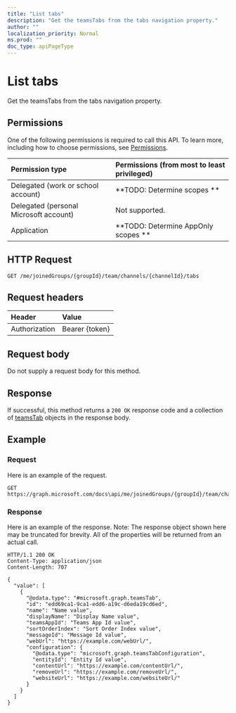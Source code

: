 ```yaml
---
title: "List tabs"
description: "Get the teamsTabs from the tabs navigation property."
author: ""
localization_priority: Normal
ms.prod: ""
doc_type: apiPageType
---
```


# List tabs

Get the teamsTabs from the tabs navigation property.

## Permissions
One of the following permissions is required to call this API. To learn more, including how to choose permissions, see [Permissions](/concepts/permissions-reference.md).

|Permission type|Permissions (from most to least privileged)|
|:---|:---|
|Delegated (work or school account)|**TODO: Determine scopes **|
|Delegated (personal Microsoft account)|Not supported.|
|Application|**TODO: Determine AppOnly scopes **|

## HTTP Request
<!-- {
  "blockType": "ignored"
}
-->
``` http
GET /me/joinedGroups/{groupId}/team/channels/{channelId}/tabs
```

## Request headers
|Header|Value|
|:---|:---|
|Authorization|Bearer {token}|

## Request body
Do not supply a request body for this method.

## Response
If successful, this method returns a `200 OK` response code and a collection of [teamsTab](../resources/teamstab.md) objects in the response body.

## Example

### Request
Here is an example of the request.
<!-- {
  "blockType": "request",
  "name": "get_teamstab"
}
-->
``` http
GET https://graph.microsoft.com/docs\api/me/joinedGroups/{groupId}/team/channels/{channelId}/tabs
```

### Response
Here is an example of the response. Note: The response object shown here may be truncated for brevity. All of the properties will be returned from an actual call.
<!-- {
  "blockType": "response",
  "truncated": true,
  "@odata.type": "collection(microsoft.graph.teamstab)"
}
-->
``` http
HTTP/1.1 200 OK
Content-Type: application/json
Content-Length: 707

{
  "value": [
    {
      "@odata.type": "#microsoft.graph.teamsTab",
      "id": "edd69ca1-9ca1-edd6-a19c-d6eda19cd6ed",
      "name": "Name value",
      "displayName": "Display Name value",
      "teamsAppId": "Teams App Id value",
      "sortOrderIndex": "Sort Order Index value",
      "messageId": "Message Id value",
      "webUrl": "https://example.com/webUrl/",
      "configuration": {
        "@odata.type": "microsoft.graph.teamsTabConfiguration",
        "entityId": "Entity Id value",
        "contentUrl": "https://example.com/contentUrl/",
        "removeUrl": "https://example.com/removeUrl/",
        "websiteUrl": "https://example.com/websiteUrl/"
      }
    }
  ]
}
```

